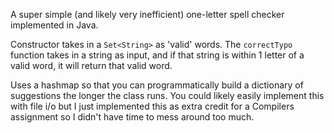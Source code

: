 A super simple (and likely very inefficient) one-letter spell checker implemented in Java.

Constructor takes in a `Set<String>` as 'valid' words. The `correctTypo` function takes in a string as input, and if that string is within 1 letter of a valid word, it will return that valid word.

Uses a hashmap so that you can programmatically build a dictionary of suggestions the longer the class runs. You could likely easily implement this with file i/o but I just implemented this as extra credit for a Compilers assignment so I didn't have time to mess around too much.
